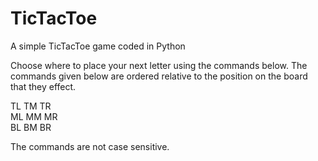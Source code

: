 # TicTacToe
A simple TicTacToe game coded in Python

Choose where to place your next letter using the commands below. 
The commands given below are ordered relative to the position on the board that they effect.

TL TM TR  
ML MM MR  
BL BM BR  

The commands are not case sensitive.
